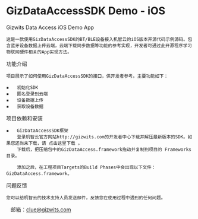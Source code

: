 GizDataAccessSDK Demo - iOS
===========================

Gizwits Data Access iOS Demo App

	这是一款使用GizDataAccessSDK的BT/BLE设备接入机智云的iOS版本开源代码示例源码。包含蓝牙设备数据上传云端，云端下载同步数据等功能的参考实现，开发者可通过此开源程序学习物联网硬件相关的App实现方法。


功能介绍

	项目展示了如何使用GizDataAccessSDK的接口，供开发者参考。主要功能如下：

	▪	初始化SDK
	▪	匿名登录到云端
	▪	设备数据上传
	▪	获取设备数据


项目依赖和安装

	▪	GizDataAccessSDK框架
        登录机智云官方网站http://gizwits.com的开发者中心下载并解压最新版本的SDK。如果您还尚未下载，请 点击这里下载 。
        下载后，把压缩包中的GizDataAccess.framework拖动并复制到项目的 Frameworks 目录。

        添加之后，在工程项目Targets的Build Phases中会出现以下文件：GizDataAccess.framework。


问题反馈

    您可以给机智云的技术支持人员发送邮件，反馈您在使用过程中遇到的任何问题。
    邮箱：clue@gizwits.com

